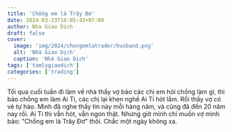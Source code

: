 ```yaml
---
title: 'Chồng em là Trây Đơ'
date: 2024-03-23T16:05:43+07:00
author: Nha Giao Dich
draft: false
cover:
  image: 'img/2024/chongemlatrader/husband.png'
  alt: 'Nhà Giao Dịch'
  caption: 'Nhà Giao Dịch'
tags: ['tamlygiaodich']
categories: ['trading']
---
```


Tối qua cuối tuần đi làm về nhà thấy vợ bảo các chị em hỏi chồng làm gì, thì bảo chồng em làm Ai Ti, các chị lại khen nghề Ai Ti hót lắm. Rồi thấy vợ có vẻ tự hào. Mình đã nghe thấy tin này mỗi hàng năm, và cũng đã đến 20 năm nay rồi. Ai Ti thì vẫn hót, vẫn ngon thật. Nhưng giờ mình chỉ muốn vợ mình bảo: "Chồng em là Trây Đơ" thôi. Chắc một ngày không xa.
